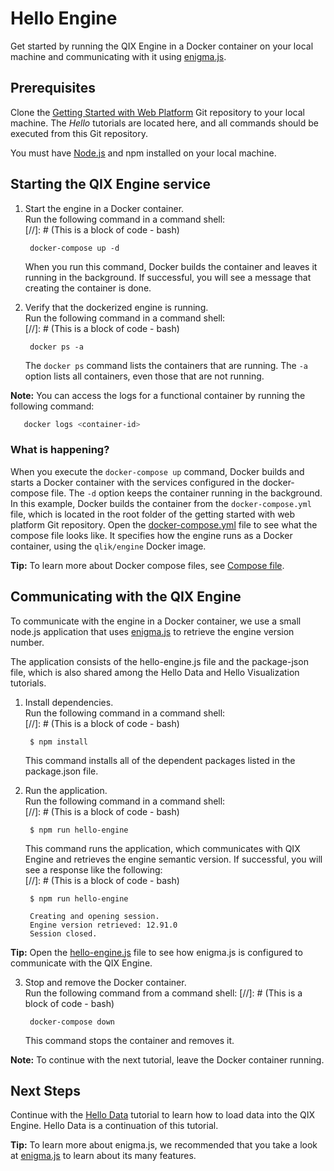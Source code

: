 # Hello Engine

Get started by running the QIX Engine in a Docker container on your local machine and communicating with it using [enigma.js](https://github.com/qlik-oss/enigma.js).

## Prerequisites

Clone the [Getting Started with Web Platform](https://github.com/qlik-ea/getting-started-with-web-platform) Git repository to your local machine. The *Hello* tutorials are located here, and all commands should be executed from this Git repository.  

You must have [Node.js](https://nodejs.org/en/) and npm installed on your local machine. 

## Starting the QIX Engine service

1. Start the engine in a Docker container.  
   Run the following command in a command shell:  
[//]: # (This is a block of code - bash)

        docker-compose up -d
  
    When you run this command, Docker builds the container and leaves it running in the background. If successful, you will see a message that creating the container is done.

2. Verify that the dockerized engine is running.  
   Run the following command in a command shell:  
[//]: # (This is a block of code - bash)

        docker ps -a

    The `docker ps` command lists the containers that are running. The `-a` option lists all containers, even those that are not running. 

**Note:** You can access the logs for a functional container by running the following command:  
```bash
   docker logs <container-id>
```

### What is happening?

When you execute the `docker-compose up` command, Docker builds and starts a Docker container with the services configured in the docker-compose file. The `-d` option keeps the container running in the background. In this example, Docker builds the container from the `docker-compose.yml` file, which is located in the root folder of the getting started with web platform Git repository. Open the [docker-compose.yml](https://github.com/qlik-ea/getting-started-with-web-platform/blob/master/docker-compose.yml) file to see what the compose file looks like. It
specifies how the engine runs as a Docker container, using the `qlik/engine` Docker image. 

**Tip:** To learn more about Docker compose files, see [Compose file](https://docs.docker.com/compose/compose-file/).

## Communicating with the QIX Engine

To communicate with the engine in a Docker container, we use a small node.js application that uses [enigma.js](https://github.com/qlik-oss/enigma.js) to retrieve the engine version number. 

The application consists of the hello-engine.js file and the package-json file, which is also shared among the Hello Data and Hello Visualization tutorials. 

1. Install dependencies.  
   Run the following command in a command shell:  
[//]: # (This is a block of code - bash)

        $ npm install  

    This command installs all of the dependent packages listed in the package.json file.

2. Run the application.  
   Run the following command in a command shell:  
[//]: # (This is a block of code - bash)

        $ npm run hello-engine  

    This command runs the application, which communicates with QIX Engine and retrieves the engine semantic version. If successful, you will see a response like the following:  
[//]: # (This is a block of code - bash)

        $ npm run hello-engine  

        Creating and opening session.
        Engine version retrieved: 12.91.0
        Session closed.  

**Tip:** Open the [hello-engine.js](https://github.com/qlik-ea/getting-started-with-web-platform/blob/master/src/hello-engine/hello-engine.js)
file to see how enigma.js is configured to communicate with the QIX Engine.

3. Stop and remove the Docker container.  
   Run the following command from a command shell:
[//]: # (This is a block of code - bash)

        docker-compose down  

    This command stops the container and removes it. 

**Note:** To continue with the next tutorial, leave the Docker container running. 

## Next Steps

Continue with the [Hello Data](./hello-data.md) tutorial to learn how to load data into the QIX Engine. Hello Data is a continuation of this tutorial. 

**Tip:** To learn more about enigma.js, we recommended that you take a look at [enigma.js](https://github.com/qlik-oss/enigma.js) to learn about its many
features.

